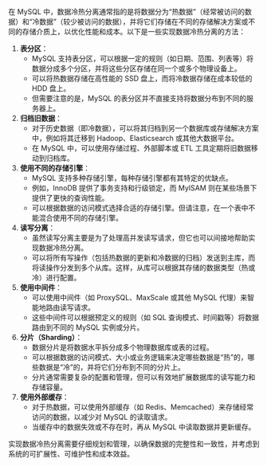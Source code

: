 在 MySQL 中，数据冷热分离通常指的是将数据分为“热数据”（经常被访问的数据）和“冷数据”（较少被访问的数据），并将它们存储在不同的存储解决方案或不同的存储介质上，以优化性能和成本。以下是一些实现数据冷热分离的方法：

1. **表分区**：
   - MySQL 支持表分区，可以根据一定的规则（如日期、范围、列表等）将数据分成多个分区，并将这些分区存储在同一个或多个物理设备上。
   - 可以将热数据存储在高性能的 SSD 盘上，而将冷数据存储在成本较低的 HDD 盘上。
   - 但需要注意的是，MySQL 的表分区并不直接支持将数据分布到不同的服务器上。
2. **归档旧数据**：
   - 对于历史数据（即冷数据），可以将其归档到另一个数据库或存储解决方案中，例如将其迁移到 Hadoop、Elasticsearch 或其他大数据平台。
   - 在 MySQL 中，可以使用存储过程、外部脚本或 ETL 工具定期将旧数据移动到归档库。
3. **使用不同的存储引擎**：
   - MySQL 支持多种存储引擎，每种存储引擎都有其特定的优缺点。
   - 例如，InnoDB 提供了事务支持和行级锁定，而 MyISAM 则在某些场景下提供了更快的查询性能。
   - 可以根据数据的访问模式选择合适的存储引擎。但请注意，在一个表中不能混合使用不同的存储引擎。
4. **读写分离**：
   - 虽然读写分离主要是为了处理高并发读写请求，但它也可以间接地帮助实现数据冷热分离。
   - 可以将所有写操作（包括热数据的更新和冷数据的归档）发送到主库，而将读操作分发到多个从库。这样，从库可以根据其存储的数据类型（热或冷）进行配置。
5. **使用中间件**：
   - 可以使用中间件（如 ProxySQL、MaxScale 或其他 MySQL 代理）来智能地路由读写请求。
   - 这些中间件可以根据预定义的规则（如 SQL 查询模式、时间戳等）将数据路由到不同的 MySQL 实例或分片。
6. **分片（Sharding）**：
   - 数据分片是将数据水平拆分成多个物理数据库或表的过程。
   - 可以根据数据的访问模式、大小或业务逻辑来决定哪些数据是“热”的，哪些数据是“冷”的，并将它们分布到不同的分片上。
   - 分片通常需要复杂的配置和管理，但可以有效地扩展数据库的读写能力和存储容量。
7. **使用外部缓存**：
   - 对于热数据，可以使用外部缓存（如 Redis、Memcached）来存储经常访问的数据，以减少对 MySQL 的读取请求。
   - 当缓存中的数据失效或不存在时，再从 MySQL 中读取数据并更新缓存。

实现数据冷热分离需要仔细规划和管理，以确保数据的完整性和一致性，并考虑到系统的可扩展性、可维护性和成本效益。
